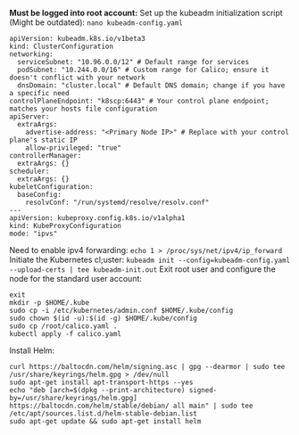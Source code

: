 **Must be logged into root account:**
Set up the kubeadm initialization script (Might be outdated):
`nano kubeadm-config.yaml`
```
apiVersion: kubeadm.k8s.io/v1beta3
kind: ClusterConfiguration
networking:
  serviceSubnet: "10.96.0.0/12" # Default range for services
  podSubnet: "10.244.0.0/16" # Custom range for Calico; ensure it doesn't conflict with your network
  dnsDomain: "cluster.local" # Default DNS domain; change if you have a specific need
controlPlaneEndpoint: "k8scp:6443" # Your control plane endpoint; matches your hosts file configuration
apiServer:
  extraArgs:
    advertise-address: "<Primary Node IP>" # Replace with your control plane's static IP
    allow-privileged: "true"
controllerManager:
  extraArgs: {}
scheduler:
  extraArgs: {}
kubeletConfiguration:
  baseConfig:
    resolvConf: "/run/systemd/resolve/resolv.conf"
---
apiVersion: kubeproxy.config.k8s.io/v1alpha1
kind: KubeProxyConfiguration
mode: "ipvs"
```
Need to enable ipv4 forwarding:
`echo 1 > /proc/sys/net/ipv4/ip_forward`
Initiate the Kubernetes cl;uster:
`kubeadm init --config=kubeadm-config.yaml --upload-certs | tee kubeadm-init.out`
Exit root user and configure the node for the standard user account:
```
exit
mkdir -p $HOME/.kube
sudo cp -i /etc/kubernetes/admin.conf $HOME/.kube/config
sudo chown $(id -u):$(id -g) $HOME/.kube/config
sudo cp /root/calico.yaml .
kubectl apply -f calico.yaml
```
Install Helm:
```
curl https://baltocdn.com/helm/signing.asc | gpg --dearmor | sudo tee /usr/share/keyrings/helm.gpg > /dev/null
sudo apt-get install apt-transport-https --yes
echo "deb [arch=$(dpkg --print-architecture) signed-by=/usr/share/keyrings/helm.gpg] https://baltocdn.com/helm/stable/debian/ all main" | sudo tee /etc/apt/sources.list.d/helm-stable-debian.list
sudo apt-get update && sudo apt-get install helm
```

